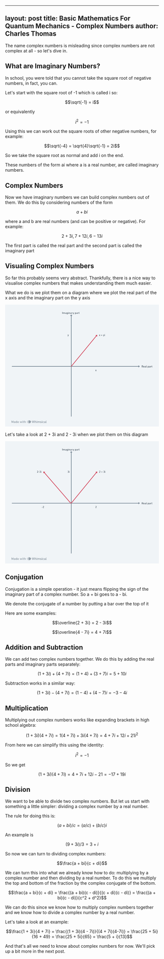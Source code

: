  ---
layout: post
title: Basic Mathematics For Quantum Mechanics - Complex Numbers
author: Charles Thomas
---
The name complex numbers is misleading since complex numbers are not complex at all - so let's dive in.

## What are Imaginary Numbers?
 In school, you were told that you cannot take the square root of negative numbers, in fact, you can.

Let's start with the square root of -1 which is called i so:

$$\sqrt{-1} = i$$

or equivalently

$$i^2 = -1$$

Using this we can work out the square roots of other negative numbers, for example:

$$\sqrt{-4} = \sqrt{4}\sqrt{-1} = 2i$$

So we take the square root as normal and add i on the end.

These numbers of the form ai where a is a real number, are called imaginary numbers.

## Complex Numbers
Now we have imaginary numbers we can build complex numbers out of them. We do this by considering numbers of the form

$$a + bi$$

where a and b are real numbers (and can be positive or negative). For example:

$$2 + 3i, 7+12i, 6 - 13i$$

The first part is called the real part and the second part is called the imaginary part

## Visualing Complex Numbers
So far this probably seems very abstract. Thankfully, there is a nice way to visualise complex numbers that makes understanding them much easier.

What we do is we plot them on a diagram where we plot the real part of the x axis and the imaginary part on the y axis

![Argrand Diagram](/assets/complexnumbers/argand.png)

Let's take a look at 2 + 3i and 2 - 3i when we plot them on this diagram

![Examples](/assets/complexnumbers/example.png)

## Conjugation

Conjugation is a simple operation - it just means flipping the sign of the imaginary part of a complex number. So a + bi goes to a - bi.

We denote the conjugate of a number by putting a bar over the top of it

Here are some examples:

$$\overline{2 + 3i} = 2 - 3i$$

$$\overline{4 - 7i} = 4 + 7i$$

## Addition and Subtraction
We can add two complex numbers together. We do this by adding the real parts and imaginary parts separately: 

$$(1 + 3i) + (4 + 7i) = (1 + 4) + (3 + 7)i = 5 + 10i$$

Subtraction works in a similar way:

$$(1 + 3i) - (4 + 7i) = (1-4) + (4-7)i  = -3 - 4i$$

## Multiplication
Multiplying out complex numbers works like expanding brackets in high school algebra:

$$(1 + 3i)(4 + 7i) = 1(4 + 7i) + 3i(4 + 7i) = 4 + 7i + 12i + 21i^2$$

From here we can simplify this using the identity:

$$i^2 = -1$$

So we get 

$$(1 + 3i)(4 + 7i) = 4 + 7i + 12i - 21 = -17 + 19i$$

## Division
We want to be able to divide two complex numbers. But let us start with something a little simpler: dividing a complex number by a real number.

The rule for doing this is:

$$(a + bi) / c = (a/c) + (b/c)i$$

An example is 

$$(9 + 3i)/3 = 3 + i$$

So now we can turn to dividing complex numbers:

$$\frac{a + bi}{c + di}$$

We can turn this into what we already know how to do: multiplying by a complex number and then dividing by a real number. To do this we multiply the top and bottom of the fraction by the complex conjugate of the bottom.

$$\frac{a + bi}{c + di} = \frac{(a + bi)(c - di)}{(c + di)(c - di)} = \frac{(a + bi)(c - di)}{c^2 + d^2}$$

We can do this since we know how to multiply complex numbers together and we know how to divide a complex number by a real number.

Let's take a look at an example:

$$\frac{1 + 3i}{4 + 7i} = \frac{(1 + 3i)(4 - 7i)}{(4 + 7i)(4-7i)} = \frac{25 + 5i}{16 + 49} = \frac{25 + 5i}{65} = \frac{5 + i}{13}$$

And that's all we need to know about complex numbers for now. We'll pick up a bit more in the next post.
